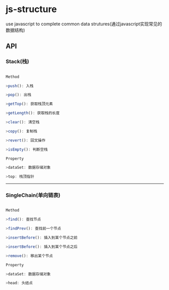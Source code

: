 js-structure
==============

 use javascript to complete common data strutures(通过javascript实现常见的数据结构)


## API

### Stack(栈)

``` javascript

Method

>push(): 入栈

>pop(): 出栈

>getTop(): 获取栈顶元素

>getLength(): 获取栈的长度

>clear(): 清空栈

>copy(): 复制栈

>revert(): 回文操作

>isEmpty(): 判断空栈

Property

>dataSet: 数据存储对象

>top: 栈顶指针

```


-----------------


### SingleChain(单向链表)

``` javascript

Method

>find(): 查找节点

>findPrev(): 查找前一个节点

>insertBefore(): 插入到某个节点之前

>insertBefore(): 插入到某个节点之后

>remove(): 移出某个节点

Property

>dataSet: 数据存储对象

>head: 头结点

```
